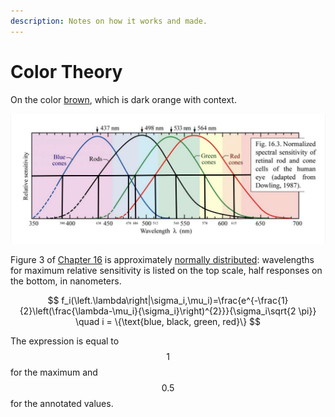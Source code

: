 ```yaml
---
description: Notes on how it works and made.
---
```


# Color Theory

On the color [brown](https://www.youtube.com/watch?v=wh4aWZRtTwU), which is dark orange with context.

![Schubert 2018 figure annotated with left and right half response values](../.gitbook/assets/image%20%281%29.png)

Figure 3 of [Chapter 16](https://www.ecse.rpi.edu/~schubert/Light-Emitting-Diodes-dot-org/Sample-Chapter.pdf) is approximately [normally distributed](https://en.wikipedia.org/wiki/Normal_distribution): wavelengths for maximum relative sensitivity is listed on the top scale, half responses on the bottom, in nanometers.

$$
f_i(\left.\lambda\right|\sigma_i,\mu_i)=\frac{e^{-\frac{1}{2}\left(\frac{\lambda-\mu_i}{\sigma_i}\right)^{2}}}{\sigma_i\sqrt{2 \pi}} \quad i = \{\text{blue, black, green, red}\}
$$

The expression is equal to $$1$$ for the maximum and $$0.5$$ for the annotated values. 



